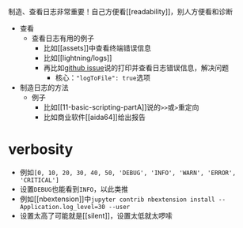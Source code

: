 制造、查看日志非常重要！自己方便看[[readability]]，别人方便看和诊断
- 查看
  - 查看日志有用的例子
    - 比如[[assets]]中查看终端错误信息
    - 比如[[lightning/logs]]
    - 再比如[github issue](https://github.com/microsoft/debugpy/issues/102)说的打印并查看日志错误信息，解决问题
      - 核心：`"logToFile": true`选项
- 制造日志的方法
  - 例子
    - 比如[[11-basic-scripting-partA]]说的`>>`或`>`重定向
    - 比如商业软件[[aida64]]给出报告
# verbosity
- 例如`[0, 10, 20, 30, 40, 50, 'DEBUG', 'INFO', 'WARN', 'ERROR', 'CRITICAL']`
- 设置`DEBUG`也能看到`INFO`，以此类推
- 例如[[nbextension]]中`jupyter contrib nbextension install --Application.log_level=30 --user`
- 设置太高了可能就是[[silent]]，设置太低就太啰嗦